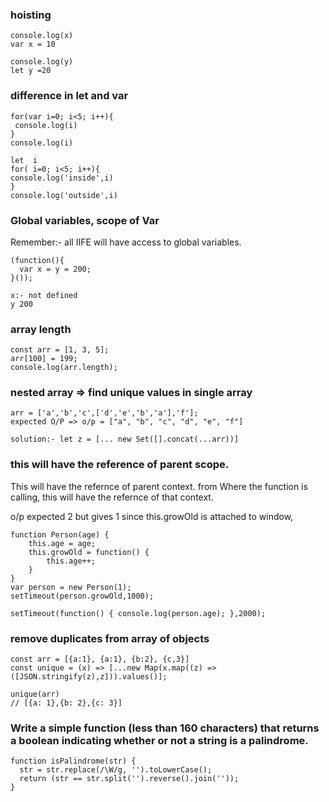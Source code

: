### hoisting

```
console.log(x)
var x = 10

console.log(y)
let y =20
```

### difference in let and var

```
for(var i=0; i<5; i++){​​​
 console.log(i)
}​​​
console.log(i)

let  i
for( i=0; i<5; i++){​​​
console.log('inside',i)
}​​​
console.log('outside',i)
```

### Global variables, scope of Var

Remember:- all IIFE will have access to global variables.

```
(function(){
  var x = y = 200;
}());

x:- not defined
y 200
```

### array length

```
const arr = [1, 3, 5];
arr[100] = 199;
console.log(arr.length);
```

### nested array => find unique values in single array

```
arr = ['a','b','c',['d','e','b','a'],'f'];
expected O/P => o/p = ["a", "b", "c", "d", "e", "f"]

solution:- let z = [... new Set([].concat(...arr))]
```

### this will have the reference of parent scope.

This will have the refernce of parent context. from Where the function is calling, this will have the refernce of that context.

o/p expected 2 but gives 1 since this.growOld is attached to window,

```
function Person(age) {
    this.age = age;
    this.growOld = function() {
        this.age++;
    }
}
var person = new Person(1);
setTimeout(person.growOld,1000);

setTimeout(function() { console.log(person.age); },2000);
```

### remove duplicates from array of objects

```
const arr = [{a:1}, {a:1}, {b:2}, {c,3}]
const unique = (x) => [...new Map(x.map((z) => ([JSON.stringify(z),z])).values()];

unique(arr)
// [{a: 1},{b: 2},{c: 3}]
```

### Write a simple function (less than 160 characters) that returns a boolean indicating whether or not a string is a palindrome.

```
function isPalindrome(str) {
  str = str.replace(/\W/g, '').toLowerCase();
  return (str == str.split('').reverse().join(''));
}
```
